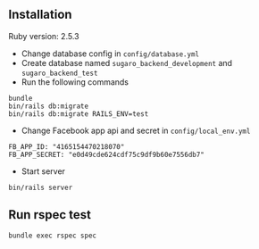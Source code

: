 ## Installation

Ruby version: 2.5.3

-   Change database config in `config/database.yml`
-   Create database named `sugaro_backend_development` and `sugaro_backend_test`
-   Run the following commands

```
bundle
bin/rails db:migrate
bin/rails db:migrate RAILS_ENV=test
```

-   Change Facebook app api and secret in `config/local_env.yml`

```
FB_APP_ID: "4165154470218070"
FB_APP_SECRET: "e0d49cde624cdf75c9df9b60e7556db7"
```

-   Start server

```
bin/rails server
```

## Run rspec test

```
bundle exec rspec spec
```
